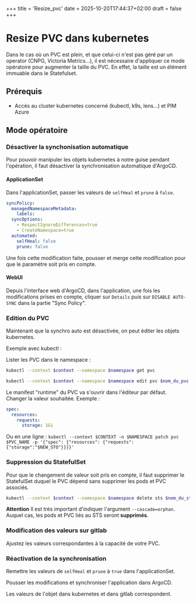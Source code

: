 +++
title = 'Resize_pvc'
date = 2025-10-20T17:44:37+02:00
draft = false
+++

# Resize PVC dans kubernetes

Dans le cas où un PVC est plein, et que celui-ci n'est pas géré par un operator (CNPG, Victoria Metrics...), il est nécessaire d'appliquer ce mode opératoire pour augmenter la taille du PVC. En effet, la taille est un élément immuable dans le Statefulset.

## Prérequis
- Accès au cluster kubernetes concerné (kubectl, k9s, lens...) et PIM Azure

## Mode opératoire

### Désactiver la synchonisation automatique

Pour pouvoir manipuler les objets kubernetes à notre guise pendant l'opération, il faut désactiver la synchronisation automatique d'ArgoCD.

#### ApplicationSet

Dans l'applicationSet, passer les valeurs de `selfHeal` et `prune` à `false`.

```yaml
syncPolicy:
  managedNamespaceMetadata:
    labels:
  syncOptions:
    - RespectIgnoreDifferences=true
    - CreateNamespace=true
  automated:
    selfHeal: false
    prune: false
```

Une fois cette modification faite, pousser et merge cette modification pour que le paramètre soit pris en compte.  

#### WebUI

Depuis l'interface web d'ArgoCD, dans l'application, une fois les modifications prises en compte, cliquer sur `Details` puis sur `DISABLE AUTO-SYNC` dans la partie "Sync Policy".  

### Edition du PVC

Maintenant que la synchro auto est désactivée, on peut éditer les objets kubernetes.  

Exemple avec kubectl : 

Lister les PVC dans le namespace :
```bash
kubectl --context $context --namespace $namespace get pvc
```

```bash
kubectl --context $context --namespace $namespace edit pvc $nom_du_pvc
```
Le manifest "runtime" du PVC va s'ouvrir dans l'éditeur par défaut.  
Changer la valeur souhaitée. Exemple : 

```yaml
spec:
  resources:
    requests:
      storage: 1Gi
```

Ou en une ligne : `kubectl --context $CONTEXT -n $NAMESPACE patch pvc $PVC_NAME -p '{"spec": {"resources": {"requests": {"storage":"$NEW_STO"}}}}'`


### Suppression du StatefulSet 

Pour que le changement de valeur soit pris en compte, il faut supprimer le StatefulSet duquel le PVC dépend sans supprimer les pods et PVC associés.

```bash
kubectl --context $context --namespace $namespace delete sts $nom_du_sts --cascade=orphan
```

**Attention** Il est très important d'indiquer l'argument `--cascade=orphan`. Auquel cas, les pods et PVC liés au STS seront **supprimés**.

### Modification des valeurs sur gitlab

Ajustez les valeurs correspondantes à la capacité de votre PVC. 

### Réactivation de la synchronisation

Remettre les valeurs de `selfHeal` et `prune` à `true` dans l'applicationSet.

Pousser les modifications et synchroniser l'application dans ArgoCD.  

Les valeurs de l'objet dans kubernetes et dans gitlab correspondent.


